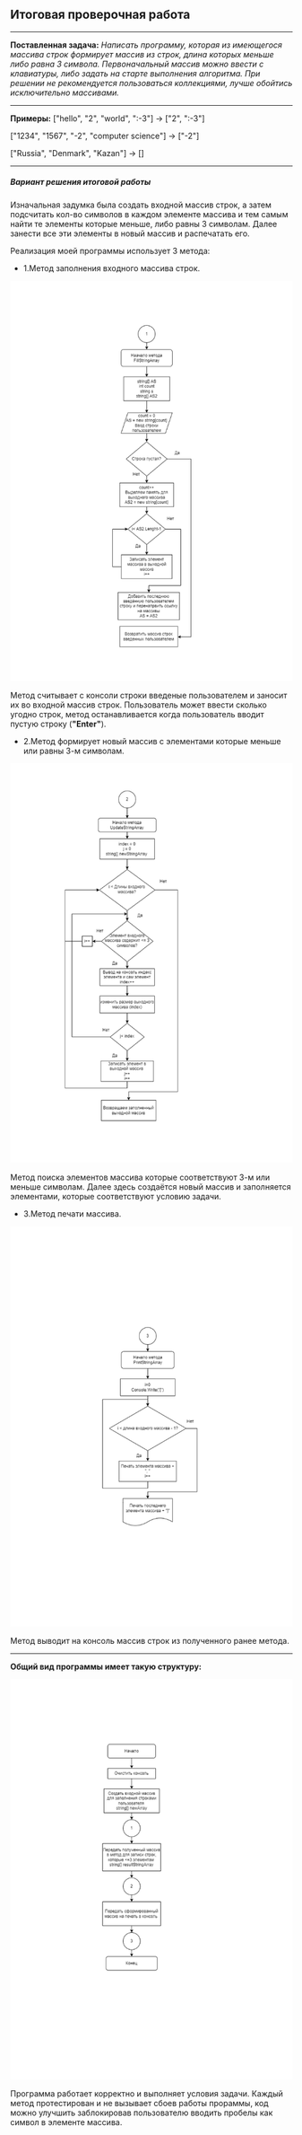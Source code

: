 ## Итоговая проверочная работа
***
__Поставленная задача:__ 
*Написать программу, которая из имеющегося массива строк формирует массив из строк, длина которых меньше либо равна 3 символа. Первоначальный массив можно ввести с клавиатуры, либо задать на старте выполнения алгоритма. При решении не рекомендуется пользоваться коллекциями, лучше обойтись исключительно массивами.*

***
__Примеры:__
["hello", "2", "world", ":-3"] -> ["2", ":-3"]

["1234", "1567", "-2", "computer science"] -> ["-2"]

["Russia", "Denmark", "Kazan"] -> []

***
##### Вариант решения итоговой работы

Изначальная задумка была создать входной массив строк, а затем подсчитать кол-во символов в каждом элементе массива и тем самым найти те элементы которые меньше, либо равны 3 символам. Далее занести все эти элементы в новый массив и распечатать его.

Реализация моей программы использует 3 метода:

 + 1.Метод заполнения входного массива строк. 
 <p align="center">
  <img src="docs/метод заполнения.png">
</p>

 Метод считывает с консоли строки введеные пользователем и заносит их во входной массив строк. Пользователь может ввести сколько угодно строк, метод останавливается когда пользователь вводит пустую строку (__"Enter"__).

 + 2.Метод формирует новый массив с элементами которые меньше или равны 3-м символам.
 <p align="center">
  <img src="docs/метод формирования.png">
</p>
Метод поиска элементов массива которые соответствуют 3-м или меньше символам. Далее здесь создаётся новый массив и заполняется элементами, которые соответствуют условию задачи.

+ 3.Метод печати массива.
<p align="center">
  <img src="docs/Метод печати.png">
</p>

Метод выводит на консоль массив строк из полученного ранее метода.
***
__Общий вид программы имеет такую структуру:__

 <p align="center">
  <img src="docs/Блок-схема общая.png">
</p>

Программа работает корректно и выполняет условия задачи. Каждый метод протестирован и не вызывает сбоев работы прораммы, код можно улучшить заблокировав пользователю вводить пробелы как символ в элементе массива. 